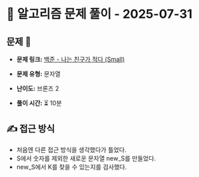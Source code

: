 # 📝 알고리즘 문제 풀이 - 2025-07-31

## 문제 📖

- **문제 링크:** [백준 - 나는 친구가 적다 (Small)](https://www.acmicpc.net/problem/16171)

- **문제 유형:** 문자열

- **난이도:** 브론즈 2

- **풀이 시간:** ⏳ 10분

## ✍ 접근 방식

- 처음엔 다른 접근 방식을 생각했다가 틀었다.
- S에서 숫자를 제외한 새로운 문자열 new_S를 만들었다.
- new_S에서 K를 찾을 수 있는지를 검사했다.
